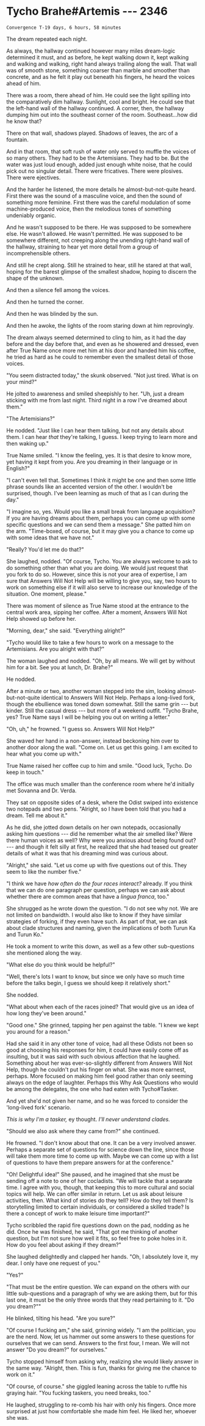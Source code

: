 # Tycho Brahe#Artemis --- 2346

    Convergence T-19 days, 6 hours, 58 minutes

The dream repeated each night.

As always, the hallway continued however many miles dream-logic determined it must, and as before, he kept walking down it, kept walking and walking and walking, right hand always trailing along the wall. That wall was of smooth stone, something coarser than marble and smoother than concrete, and as he felt it play out beneath his fingers, he heard the voices ahead of him.

There was a room, there ahead of him. He could see the light spilling into the comparatively dim hallway. Sunlight, cool and bright. He could see that the left-hand wall of the hallway continued. A corner, then, the hallway dumping him out into the southeast corner of the room. Southeast...how did he know that?

There on that wall, shadows played. Shadows of leaves, the arc of a fountain.

And in that room, that soft rush of water only served to muffle the voices of so many others. They had to be the Artemisians. They had to be. But the water was just loud enough, added just enough white noise, that he could pick out no singular detail. There were fricatives. There were plosives. There were ejectives.

And the harder he listened, the more details he almost-but-not-quite heard. First there was the sound of a masculine voice, and then the sound of something more feminine. First there was the careful modulation of some machine-produced voice, then the melodious tones of something undeniably organic.

And he wasn't supposed to be there. He was supposed to be somewhere else. He wasn't allowed. He wasn't permitted. He was supposed to be somewhere different, not creeping along the unending right-hand wall of the hallway, straining to hear yet more detail from a group of incomprehensible others.

And still he crept along. Still he strained to hear, still he stared at that wall, hoping for the barest glimpse of the smallest shadow, hoping to discern the shape of the unknown.

And then a silence fell among the voices.

And then he turned the corner.

And then he was blinded by the sun.

And then he awoke, the lights of the room staring down at him reprovingly.

The dream always seemed determined to cling to him, as it had the day before and the day before that, and even as he showered and dressed, even after True Name once more met him at his door and handed him his coffee, he tried as hard as he could to remember even the smallest detail of those voices.

"You seem distracted today," the skunk observed. "Not just tired. What is on your mind?"

He jolted to awareness and smiled sheepishly to her. "Uh, just a dream sticking with me from last night. Third night in a row I've dreamed about them."

"The Artemisians?"

He nodded. "Just like I can hear them talking, but not any details about them. I can hear *that* they're talking, I guess. I keep trying to learn more and then waking up."

True Name smiled. "I know the feeling, yes. It is that desire to know more, yet having it kept from you. Are you dreaming in their language or in English?"

"I can't even tell that. Sometimes I think it might be one and then some little phrase sounds like an accented version of the other. I wouldn't be surprised, though. I've been learning as much of that as I can during the day."

"I imagine so, yes. Would you like a small break from language acquisition? If you are having dreams about them, perhaps you can come up with some specific questions and we can send them a message." She patted him on the arm. "Time-boxed, of course, but it may give you a chance to come up with some ideas that we have not."

"Really? You'd let me do that?"

She laughed, nodded. "Of course, Tycho. You are always welcome to ask to do something other than what you are doing. We would just request that you fork to do so. However, since this is not your area of expertise, I am sure that Answers Will Not Help will be willing to give you, say, two hours to work on something else if it will also serve to increase our knowledge of the situation. One moment, please."

There was moment of silence as True Name stood at the entrance to the central work area, sipping her coffee. After a moment, Answers Will Not Help showed up before her.

"Morning, dear," she said. "Everything alright?"

"Tycho would like to take a few hours to work on a message to the Artemisians. Are you alright with that?"

The woman laughed and nodded. "Oh, by all means. We will get by without him for a bit. See you at lunch, Dr. Brahe?"

He nodded.

After a minute or two, another woman stepped into the sim, looking almost-but-not-quite identical to Answers Will Not Help. Perhaps a long-lived fork, though the ebullience was toned down somewhat. Still the same grin --- but kinder. Still the casual dress --- but more of a weekend outfit. "Tycho Brahe, yes? True Name says I will be helping you out on writing a letter."

"Oh, uh," he frowned. "I guess so. Answers Will Not Help?"

She waved her hand in a non-answer, instead beckoning him over to another door along the wall. "Come on. Let us get this going. I am excited to hear what you come up with."

True Name raised her coffee cup to him and smile. "Good luck, Tycho. Do keep in touch."

The office was much smaller than the conference room where he'd initially met Sovanna and Dr. Verda.

They sat on opposite sides of a desk, where the Odist swiped into existence two notepads and two pens. "Alright, so I have been told that you had a dream. Tell me about it."

As he did, she jotted down details on her own notepads, occasionally asking him questions --- did he remember what the air smelled like? Were there human voices as well? Why were you anxious about being found out? --- and though it felt silly at first, he realized that she had teased out greater details of what it was that his dreaming mind was curious about.

"Alright," she said. "Let us come up with five questions out of this. They seem to like the number five."

"I think we have *how often do the four races interact?* already. If you think that we can do one paragraph per question, perhaps we can ask about whether there are common areas that have a *lingua franca*, too."

She shrugged as he wrote down the question. "I do not see why not. We are not limited on bandwidth. I would also like to know if they have similar strategies of forking, if they even have such. As part of that, we can ask about clade structures and naming, given the implications of both Turun Ka and Turun Ko."

He took a moment to write this down, as well as a few other sub-questions she mentioned along the way.

"What else do you think would be helpful?"

"Well, there's lots I want to know, but since we only have so much time before the talks begin, I guess we should keep it relatively short."

She nodded.

"What about when each of the races joined? That would give us an idea of how long they've been around."

"Good one." She grinned, tapping her pen against the table. "I knew we kept you around for a reason."

Had she said it in any other tone of voice, had all these Odists not been so good at choosing his responses for him, it could have easily come off as insulting, but it was said with such obvious affection that he laughed. Something about her was ever-so-slightly different from Answers Will Not Help, though he couldn't put his finger on what. She was more earnest, perhaps. More focused on making him feel good rather than only seeming always on the edge of laughter. Perhaps this Why Ask Questions who would be among the delegates, the one who had eaten with Tycho#Tasker.

And yet she'd not given her name, and so he was forced to consider the 'long-lived fork' scenario.

*This is why I'm a tasker,* ey thought. *I'll never understand clades.*

"Should we also ask where they came from?" she continued.

He frowned. "I don't know about that one. It can be a very involved answer. Perhaps a separate set of questions for science down the line, since those will take them more time to come up with. Maybe we can come up with a list of questions to have them prepare answers for at the conference."

"Oh! Delightful idea!" She paused, and he imagined that she must be sending off a note to one of her cocladists. "We will tackle that a separate time. I agree with you, though, that keeping this to more cultural and social topics will help. We can offer similar in return. Let us ask about leisure activities, then. What kind of stories do they tell? How do they tell them? Is storytelling limited to certain individuals, or considered a skilled trade? Is there a concept of work to make leisure time important?"

Tycho scribbled the rapid fire questions down on the pad, nodding as he did. Once he was finished, he said, "That got me thinking of another question, but I'm not sure how well it fits, so feel free to poke holes in it. How do you feel about asking if they dream?"

She laughed delightedly and clapped her hands. "Oh, I absolutely love it, my dear. I only have one request of you."

"Yes?"

"That must be the entire question. We can expand on the others with our little sub-questions and a paragraph of why we are asking them, but for this last one, it must be the only three words that they read pertaining to it. "Do you dream?""

He blinked, tilting his head. "Are you sure?"

"Of course I fucking am," she said, grinning widely. "I am the politician, you are the nerd. Now, let us hammer out some answers to these questions for ourselves that we can send. Answers to the first four, I mean. We will not answer "Do you dream?" for ourselves."

Tycho stopped himself from asking why, realizing she would likely answer in the same way. "Alright, then. This is fun, thanks for giving me the chance to work on it."

"Of course, of course." she giggled leaning across the table to ruffle his graying hair. "You fucking taskers, you need breaks, too."

He laughed, struggling to re-comb his hair with only his fingers. Once more surprised at just how comfortable she made him feel. He liked her, whoever she was.
